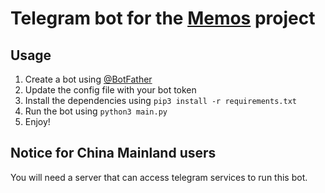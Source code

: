 # Telegram bot for the [Memos](https://github.com/usememos/memos) project

## Usage
1. Create a bot using [@BotFather](https://t.me/BotFather)
2. Update the config file with your bot token
3. Install the dependencies using `pip3 install -r requirements.txt`
4. Run the bot using `python3 main.py`
5. Enjoy!

## Notice for China Mainland users
You will need a server that can access telegram services to run this bot.